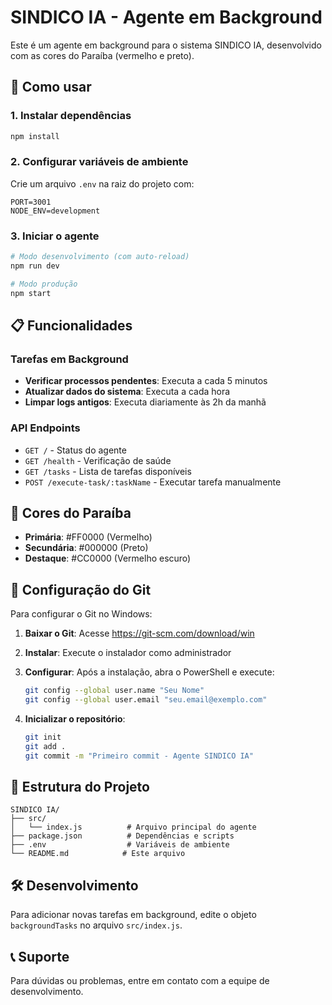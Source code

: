 # SINDICO IA - Agente em Background

Este é um agente em background para o sistema SINDICO IA, desenvolvido com as cores do Paraíba (vermelho e preto).

## 🚀 Como usar

### 1. Instalar dependências
```bash
npm install
```

### 2. Configurar variáveis de ambiente
Crie um arquivo `.env` na raiz do projeto com:
```
PORT=3001
NODE_ENV=development
```

### 3. Iniciar o agente
```bash
# Modo desenvolvimento (com auto-reload)
npm run dev

# Modo produção
npm start
```

## 📋 Funcionalidades

### Tarefas em Background
- **Verificar processos pendentes**: Executa a cada 5 minutos
- **Atualizar dados do sistema**: Executa a cada hora
- **Limpar logs antigos**: Executa diariamente às 2h da manhã

### API Endpoints
- `GET /` - Status do agente
- `GET /health` - Verificação de saúde
- `GET /tasks` - Lista de tarefas disponíveis
- `POST /execute-task/:taskName` - Executar tarefa manualmente

## 🎨 Cores do Paraíba
- **Primária**: #FF0000 (Vermelho)
- **Secundária**: #000000 (Preto)
- **Destaque**: #CC0000 (Vermelho escuro)

## 🔧 Configuração do Git

Para configurar o Git no Windows:

1. **Baixar o Git**: Acesse https://git-scm.com/download/win
2. **Instalar**: Execute o instalador como administrador
3. **Configurar**: Após a instalação, abra o PowerShell e execute:
   ```bash
   git config --global user.name "Seu Nome"
   git config --global user.email "seu.email@exemplo.com"
   ```

4. **Inicializar o repositório**:
   ```bash
   git init
   git add .
   git commit -m "Primeiro commit - Agente SINDICO IA"
   ```

## 📁 Estrutura do Projeto
```
SINDICO IA/
├── src/
│   └── index.js          # Arquivo principal do agente
├── package.json          # Dependências e scripts
├── .env                  # Variáveis de ambiente
└── README.md            # Este arquivo
```

## 🛠️ Desenvolvimento

Para adicionar novas tarefas em background, edite o objeto `backgroundTasks` no arquivo `src/index.js`.

## 📞 Suporte

Para dúvidas ou problemas, entre em contato com a equipe de desenvolvimento.

